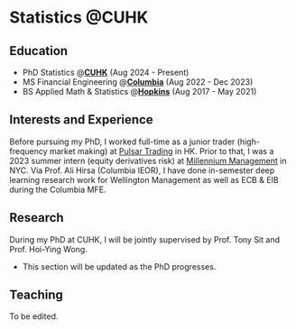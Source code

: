 # Statistics @CUHK

## Education 
- PhD Statistics @[**CUHK**](https://www.cuhk.edu.hk/english/index.html) (Aug 2024 - Present)
- MS Financial Engineering @[**Columbia**](https://www.columbia.edu) (Aug 2022 - Dec 2023)
- BS Applied Math & Statistics @[**Hopkins**](https://www.jhu.edu) (Aug 2017 - May 2021)

## Interests and Experience
Before pursuing my PhD, I worked full-time as a junior trader (high-frequency market making) at [Pulsar Trading](https://www.pulsar.com) in HK. Prior to that, I was a 2023 summer intern (equity derivatives risk) at [Millennium Management](https://www.mlp.com) in NYC. Via Prof. Ali Hirsa (Columbia IEOR), I have done in-semester deep learning research work for Wellington Management as well as ECB & EIB during the Columbia MFE. 

## Research 
During my PhD at CUHK, I will be jointly supervised by Prof. Tony Sit and Prof. Hoi-Ying Wong. 
- This section will be updated as the PhD progresses. 

## Teaching
To be edited.

